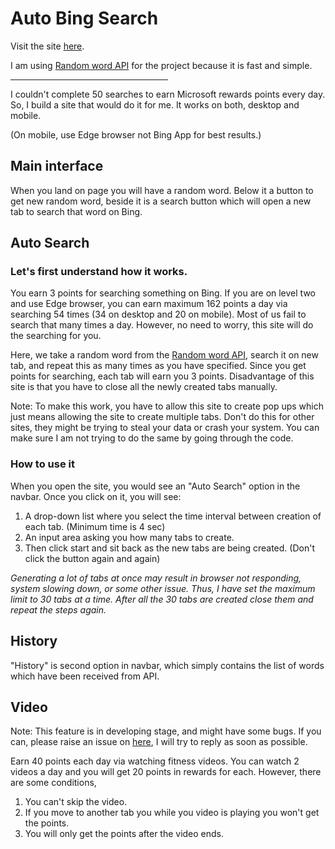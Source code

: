 # Auto Bing Search

Visit the site [here](https://harman-maan.github.io/Auto-Bing-Search/).

I am using [Random word API](https://random-word-api.herokuapp.com/home) for the project because it is fast and simple.

<hr width="50%">

I couldn't complete 50 searches to earn Microsoft rewards points every day. So, I build a site that would do it for me. It works on both, desktop and mobile.

(On mobile, use Edge browser not Bing App for best results.)

## Main interface

When you land on page you will have a random word. Below it a button to get new random word, beside it is a search button which will open a new tab to search that word on Bing.

## Auto Search

### Let's first understand how it works.

You earn 3 points for searching something on Bing. If you are on level two and use Edge browser, you can earn maximum 162 points a day via searching 54 times (34 on desktop and 20 on mobile).
Most of us fail to search that many times a day. However, no need to worry, this site will do the searching for you.

Here, we take a random word from the [Random word API](https://random-word-api.herokuapp.com/home), search it on new tab, and repeat this as many times as you have specified.
Since you get points for searching, each tab will earn you 3 points.
Disadvantage of this site is that you have to close all the newly created tabs manually.

Note: To make this work, you have to allow this site to create pop ups which just means allowing the site to create multiple tabs.
Don't do this for other sites, they might be trying to steal your data or crash your system.
You can make sure I am not trying to do the same by going through the code.

### How to use it

When you open the site, you would see an "Auto Search" option in the navbar.
Once you click on it, you will see:

1.  A drop-down list where you select the time interval between creation of each tab. (Minimum time is 4 sec)
2.  An input area asking you how many tabs to create.
3.  Then click start and sit back as the new tabs are being created. (Don't click the button again and again)

_Generating a lot of tabs at once may result in browser not responding, system slowing down, or some other issue.
Thus, I have set the maximum limit to 30 tabs at a time. After all the 30 tabs are created close them and repeat the steps again._

## History

"History" is second option in navbar, which simply contains the list of words which have been received from API.

## Video

Note: This feature is in developing stage, and might have some bugs. If you can, please raise an issue on [here](https://github.com/Harman-Maan/Auto-Bing-Search/issues), I will try to reply as soon as possible.

Earn 40 points each day via watching fitness videos. You can watch 2 videos a day and you will get 20 points in rewards for each. However, there are some conditions,

1.  You can't skip the video.
2.  If you move to another tab you while you video is playing you won't get the points.
3.  You will only get the points after the video ends.
